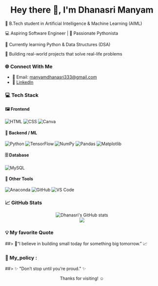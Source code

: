 <h1 align="center">Hey there 👋, I'm Dhanasri Manyam</h1>


  🌟 B.Tech student in Artificial Intelligence & Machine Learning (AIML)  
  
  💻 Aspiring Software Engineer | 🎯 Passionate Pythonista   
  
  🌱 Currently learning Python & Data Structures (DSA)  
  
  🔨 Building real-world projects that solve real-life problems  
</p>


### 🌐 Connect With Me

- 📧 Email: manyamdhanasri333@gmail.com  
- 💼 [LinkedIn](https://www.linkedin.com/in/dhanasri-manyam-9709a02b7?utm_source=share&utm_campaign=share_via&utm_content=profile&utm_medium=android_app)


### 💻 Tech Stack

#### 🖼 Frontend
![HTML](https://img.shields.io/badge/-HTML-E34F26?style=for-the-badge&logo=html5&logoColor=white)
![CSS](https://img.shields.io/badge/-CSS-1572B6?style=for-the-badge&logo=css3&logoColor=white)
![Canva](https://img.shields.io/badge/-Canva-00C4CC?style=for-the-badge&logo=canva&logoColor=white)

#### 🧠 Backend / ML
![Python](https://img.shields.io/badge/-Python-3776AB?style=for-the-badge&logo=python&logoColor=white)
![TensorFlow](https://img.shields.io/badge/-TensorFlow-FF6F00?style=for-the-badge&logo=tensorflow&logoColor=white)
![NumPy](https://img.shields.io/badge/-NumPy-013243?style=for-the-badge&logo=numpy)
![Pandas](https://img.shields.io/badge/-Pandas-150458?style=for-the-badge&logo=pandas)
![Matplotlib](https://img.shields.io/badge/-Matplotlib-11557C?style=for-the-badge&logo=matplotlib)

#### 🗄 Database
![MySQL](https://img.shields.io/badge/-MySQL-4479A1?style=for-the-badge&logo=mysql&logoColor=white)

#### 🧰 Other Tools
![Anaconda](https://img.shields.io/badge/-Anaconda-44A833?style=for-the-badge&logo=anaconda&logoColor=white)
![GitHub](https://img.shields.io/badge/-GitHub-181717?style=for-the-badge&logo=github)
![VS Code](https://img.shields.io/badge/-VS%20Code-007ACC?style=for-the-badge&logo=visual-studio-code&logoColor=white)


### 📈 GitHub Stats

<p align="center">
  <img src="https://github-readme-stats.vercel.app/api?username=codes4life-Dhana&show_icons=true&theme=radical" alt="Dhanasri's GitHub stats" />
  <br/>
  <img src="https://github-readme-stats.vercel.app/api/top-langs/?username=codes4life-Dhana&layout=compact&theme=radical" />
</p>



### 💡 My favorite Quote 
##> 💫“I believe in building small today for something big tomorrow.” 📈

### 🎯 My_policy :
##> ✨ "Don’t stop until you’re proud."  ✨



<p align="center">Thanks for visiting! ☺️ </p>
